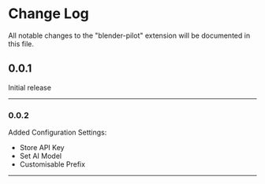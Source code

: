 # Change Log

All notable changes to the "blender-pilot" extension will be documented in this file.

## 0.0.1

Initial release

---

### 0.0.2

Added Configuration Settings:

- Store API Key
- Set AI Model
- Customisable Prefix

---
